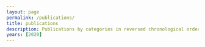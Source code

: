 ```yaml
---
layout: page
permalink: /publications/
title: publications
description: Publications by categories in reversed chronological order. Generated by jekyll-scholar.
years: [2020]
---
```



